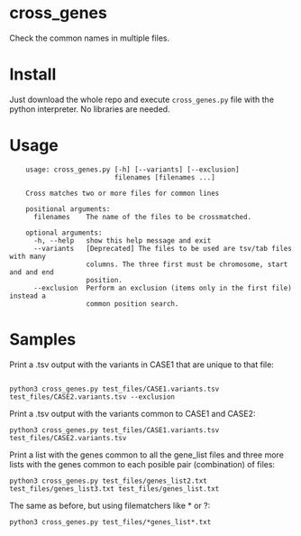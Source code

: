 # cross_genes
Check the common names in multiple files.

Install
=======

Just download the whole repo and execute `cross_genes.py` file with the python
interpreter. No libraries are needed.

Usage
=====


```
    usage: cross_genes.py [-h] [--variants] [--exclusion]
                          filenames [filenames ...]

    Cross matches two or more files for common lines

    positional arguments:
      filenames    The name of the files to be crossmatched.

    optional arguments:
      -h, --help   show this help message and exit
      --variants   [Deprecated] The files to be used are tsv/tab files with many
                   columns. The three first must be chromosome, start and and end
                   position.
      --exclusion  Perform an exclusion (items only in the first file) instead a
                   common position search.
```

Samples
=======

Print a .tsv output with the variants in CASE1 that are unique to that file:

```

python3 cross_genes.py test_files/CASE1.variants.tsv test_files/CASE2.variants.tsv --exclusion
```

Print a .tsv output with the variants common to CASE1 and CASE2:

```
python3 cross_genes.py test_files/CASE1.variants.tsv test_files/CASE2.variants.tsv
```

Print a list with the genes common to all the gene_list files and three more
lists with the genes common to each posible pair (combination) of files:

```
python3 cross_genes.py test_files/genes_list2.txt test_files/genes_list3.txt test_files/genes_list.txt
```

The same as before, but using filematchers like * or ?:

```
python3 cross_genes.py test_files/*genes_list*.txt
```
